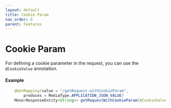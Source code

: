 ```yaml
---
layout: default
title: Cookie Param
nav_order: 6
parent: Features
---
```


# Cookie Param

For defining a cookie parameter in the request, you can use the `@CookieValue` annotation.

#### Example

```java
    @GetMapping(value = "/getRequest-withCookieParam",
        produces = MediaType.APPLICATION_JSON_VALUE)
    Mono<ResponseEntity<String>> getRequestWithCookieParam(@CookieValue("testCookie") String cookie);
```